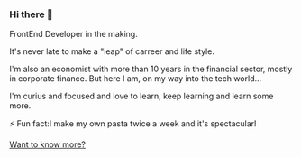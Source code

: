 ### Hi there 👋

<!--
**fedeferrelli/fedeferrelli** is a ✨ _special_ ✨ repository because its `README.md` (this file) appears on your GitHub profile.

Here are some ideas to get you started:

- 🔭 I’m currently working on ...
- 🌱 I’m currently learning ...
- 👯 I’m looking to collaborate on ...
- 🤔 I’m looking for help with ...
- 💬 Ask me about ...
- 📫 How to reach me: ...
- 😄 Pronouns: ...
- ⚡ Fun fact: ...
-->

FrontEnd Developer in the making.

It's never late to make a "leap" of carreer and life style.

I'm also an economist with more than 10 years in the financial sector, mostly in corporate finance. But here I am, on my way into the tech world...

I'm curius and focused and love to learn, keep learning and learn some more.

⚡ Fun fact:I make my own pasta twice a week and it's spectacular!


[Want to know more?](https://portfolio-fedeferrelli.vercel.app/)
